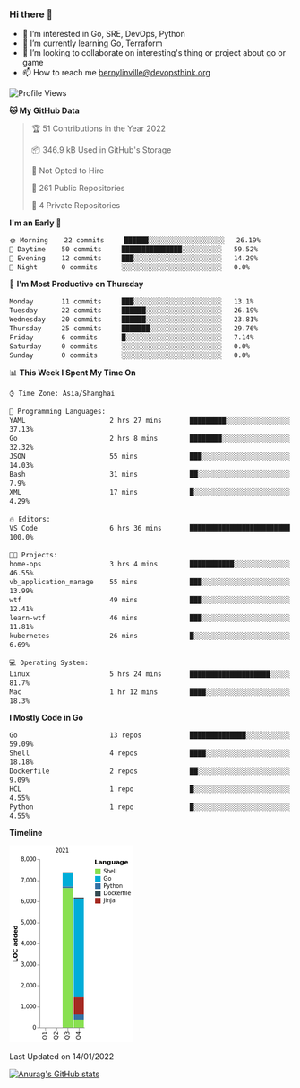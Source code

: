### Hi there 👋

- 👀 I’m interested in Go, SRE, DevOps, Python
- 🌱 I’m currently learning Go, Terraform
- 👯 I’m looking to collaborate on interesting's thing or project about go or game
- 📫 How to reach me bernylinville@devopsthink.org

<!--START_SECTION:waka-->
![Profile Views](http://img.shields.io/badge/Profile%20Views-0-blue)

**🐱 My GitHub Data** 

> 🏆 51 Contributions in the Year 2022
 > 
> 📦 346.9 kB Used in GitHub's Storage 
 > 
> 🚫 Not Opted to Hire
 > 
> 📜 261 Public Repositories 
 > 
> 🔑 4 Private Repositories  
 > 
**I'm an Early 🐤** 

```text
🌞 Morning    22 commits     ██████░░░░░░░░░░░░░░░░░░░   26.19% 
🌆 Daytime    50 commits     ███████████████░░░░░░░░░░   59.52% 
🌃 Evening    12 commits     ███░░░░░░░░░░░░░░░░░░░░░░   14.29% 
🌙 Night      0 commits      ░░░░░░░░░░░░░░░░░░░░░░░░░   0.0%

```
📅 **I'm Most Productive on Thursday** 

```text
Monday       11 commits     ███░░░░░░░░░░░░░░░░░░░░░░   13.1% 
Tuesday      22 commits     ██████░░░░░░░░░░░░░░░░░░░   26.19% 
Wednesday    20 commits     ██████░░░░░░░░░░░░░░░░░░░   23.81% 
Thursday     25 commits     ███████░░░░░░░░░░░░░░░░░░   29.76% 
Friday       6 commits      █░░░░░░░░░░░░░░░░░░░░░░░░   7.14% 
Saturday     0 commits      ░░░░░░░░░░░░░░░░░░░░░░░░░   0.0% 
Sunday       0 commits      ░░░░░░░░░░░░░░░░░░░░░░░░░   0.0%

```


📊 **This Week I Spent My Time On** 

```text
⌚︎ Time Zone: Asia/Shanghai

💬 Programming Languages: 
YAML                     2 hrs 27 mins       █████████░░░░░░░░░░░░░░░░   37.13% 
Go                       2 hrs 8 mins        ████████░░░░░░░░░░░░░░░░░   32.32% 
JSON                     55 mins             ███░░░░░░░░░░░░░░░░░░░░░░   14.03% 
Bash                     31 mins             ██░░░░░░░░░░░░░░░░░░░░░░░   7.9% 
XML                      17 mins             █░░░░░░░░░░░░░░░░░░░░░░░░   4.29%

🔥 Editors: 
VS Code                  6 hrs 36 mins       █████████████████████████   100.0%

🐱‍💻 Projects: 
home-ops                 3 hrs 4 mins        ███████████░░░░░░░░░░░░░░   46.55% 
vb_application_manage    55 mins             ███░░░░░░░░░░░░░░░░░░░░░░   13.99% 
wtf                      49 mins             ███░░░░░░░░░░░░░░░░░░░░░░   12.41% 
learn-wtf                46 mins             ███░░░░░░░░░░░░░░░░░░░░░░   11.81% 
kubernetes               26 mins             █░░░░░░░░░░░░░░░░░░░░░░░░   6.69%

💻 Operating System: 
Linux                    5 hrs 24 mins       ████████████████████░░░░░   81.7% 
Mac                      1 hr 12 mins        ████░░░░░░░░░░░░░░░░░░░░░   18.3%

```

**I Mostly Code in Go** 

```text
Go                       13 repos            ██████████████░░░░░░░░░░░   59.09% 
Shell                    4 repos             ████░░░░░░░░░░░░░░░░░░░░░   18.18% 
Dockerfile               2 repos             ██░░░░░░░░░░░░░░░░░░░░░░░   9.09% 
HCL                      1 repo              █░░░░░░░░░░░░░░░░░░░░░░░░   4.55% 
Python                   1 repo              █░░░░░░░░░░░░░░░░░░░░░░░░   4.55%

```


**Timeline**

![Chart not found](https://raw.githubusercontent.com/bernylinville/bernylinville/main/charts/bar_graph.png) 


 Last Updated on 14/01/2022
<!--END_SECTION:waka-->

[![Anurag's GitHub stats](https://github-readme-stats.vercel.app/api?username=bernylinville)](https://github.com/anuraghazra/github-readme-stats)


<!--
**kylechou-dunk/kylechou-dunk** is a ✨ _special_ ✨ repository because its `README.md` (this file) appears on your GitHub profile.

Here are some ideas to get you started:

- 🔭 I’m currently working on ...
- 🌱 I’m currently learning ...
- 👯 I’m looking to collaborate on ...
- 🤔 I’m looking for help with ...
- 💬 Ask me about ...
- 📫 How to reach me: ...
- 😄 Pronouns: ...
- ⚡ Fun fact: ...
-->
